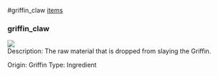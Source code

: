 #griffin_claw
<a href="/posts/wiki/items">items</a>
<div class="iteminfo">
<h3>griffin_claw</h3>
<img class="pixelimage" src="https://dragon-force-studio.com/images/EF_wiki/griffin_claw.png">

</div>
Description:   The raw material that is dropped from slaying the Griffin.

Origin:  Griffin
Type:  Ingredient